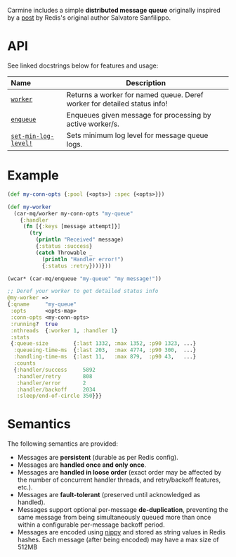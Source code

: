 Carmine includes a simple **distributed message queue** originally inspired by a [post](http://oldblog.antirez.com/post/250) by Redis's original author Salvatore Sanfilippo.

# API

See linked docstrings below for features and usage:

| Name                                                                                                                            | Description                                                              |
| :------------------------------------------------------------------------------------------------------------------------------ | ------------------------------------------------------------------------ |
| [`worker`](https://cljdoc.org/d/com.taoensso/carmine/CURRENT/api/taoensso.carmine.message-queue#worker)                         | Returns a worker for named queue. Deref worker for detailed status info! |
| [`enqueue`](https://cljdoc.org/d/com.taoensso/carmine/CURRENT/api/taoensso.carmine.message-queue#enqueue)                       | Enqueues given message for processing by active worker/s.                |
| [`set-min-log-level!`](https://cljdoc.org/d/com.taoensso/carmine/CURRENT/api/taoensso.carmine.message-queue#set-min-log-level!) | Sets minimum log level for message queue logs.                           |

# Example


```clojure
(def my-conn-opts {:pool {<opts>} :spec {<opts>}})

(def my-worker
  (car-mq/worker my-conn-opts "my-queue"
    {:handler
     (fn [{:keys [message attempt]}]
       (try
         (println "Received" message)
         {:status :success}
         (catch Throwable _
           (println "Handler error!")
           {:status :retry})))}))

(wcar* (car-mq/enqueue "my-queue" "my message!"))

;; Deref your worker to get detailed status info
@my-worker =>
{:qname     "my-queue"
 :opts      <opts-map>
 :conn-opts <my-conn-opts>
 :running?  true
 :nthreads  {:worker 1, :handler 1}
 :stats
 {:queue-size        {:last 1332, :max 1352, :p90 1323, ...}
  :queueing-time-ms  {:last 203,  :max 4774, :p90 300,  ...}
  :handling-time-ms  {:last 11,   :max 879,  :p90 43,   ...}
  :counts
  {:handler/success     5892
   :handler/retry       808
   :handler/error       2
   :handler/backoff     2034
   :sleep/end-of-circle 350}}}
```

# Semantics

The following semantics are provided:

- Messages are **persistent** (durable as per Redis config).
- Messages are **handled once and only once**.
- Messages are **handled in loose order** (exact order may be affected by the number of concurrent handler threads, and retry/backoff features, etc.).
- Messages are **fault-tolerant** (preserved until acknowledged as handled).
- Messages support optional per-message **de-duplication**, preventing the same message from being simultaneously queued more than once within a configurable per-message backoff period.
- Messages are encoded using [nippy](https://github.com/taoensso/nippy) and stored as string values in Redis hashes. Each message (after being encoded) may have a max size of 512MB

